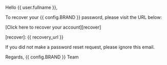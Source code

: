 Hello {{ user.fullname }},

To recover your {{ config.BRAND }} password, please visit the URL below:

[Click here to recover your account][recover]

[recover]: {{ recovery_url }}

If you did not make a password reset request, please ignore this email.

Regards,
{{ config.BRAND }} Team
